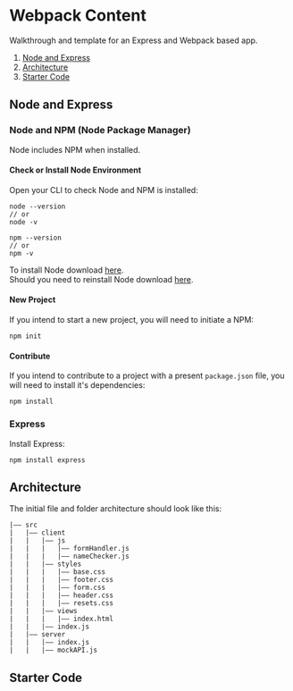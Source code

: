 # Webpack Content
Walkthrough and template for an Express and Webpack based app.

1. [Node and Express](#node-and-express)
2. [Architecture](#architecture)
3. [Starter Code](#starter-code)

## Node and Express
### Node and NPM (Node Package Manager)
Node includes NPM when installed.
#### Check or Install Node Environment
Open your CLI to check Node and NPM is installed:
```
node --version
// or
node -v
```
```
npm --version
// or
npm -v
```
To install Node download [here](https://nodejs.org/en/).</br>
Should you need to reinstall Node download [here](https://nodejs.org/en/).</br>

#### New Project
If you intend to start a new project, you will need to initiate a NPM:
```
npm init
```

#### Contribute
If you intend to contribute to a project with a present `package.json` file, you will need to install it's dependencies:
```
npm install
```

### Express
Install Express:
```
npm install express
```

## Architecture
The initial file and folder architecture should look like this:
```
|–– src
|   |–– client
|   |   |–– js
|   |   |   |–– formHandler.js
|   |   |   |–– nameChecker.js
|   |   |–– styles
|   |   |   |–– base.css
|   |   |   |–– footer.css
|   |   |   |–– form.css
|   |   |   |–– header.css
|   |   |   |–– resets.css
|   |   |–– views
|   |   |   |–– index.html
|   |   |–– index.js
|   |–– server
|   |   |–– index.js
|   |   |–– mockAPI.js
```

## Starter Code
